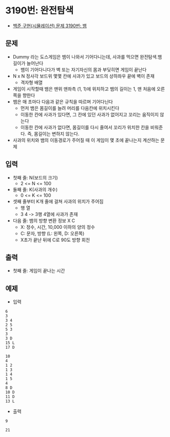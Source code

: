 # 3190번: 완전탐색
- [백준 구현(시뮬레이션) 문제 3190번: 뱀](https://www.acmicpc.net/problem/3190)

## 문제
- Dummy 라는 도스게임은 뱀이 나와서 기어다니는데, 사과를 먹으면 완전탐색.뱀 길이가 늘어난다
  - 뱀이 기어다니다가 벽 또는 자기자신의 몸과 부딪히면 게임이 끝난다
- N x N 정사각 보드위 몇몇 칸에 사과가 있고 보드의 상하좌우 끝에 벽이 존재
  - 격자형 배열
- 게임이 시작할때 뱀은 맨위 맨좌측 (1, 1)에 위치하고 뱀의 길이는 1, 맨 처음에 오른쪽을 향한다
- 뱀은 매 초마다 다음과 같은 규칙을 따르며 기어다닌다
  - 먼저 뱀은 몸길이를 늘려 머리를 다음칸에 위치시킨다
  - 이동한 칸에 사과가 있다면, 그 칸에 있던 사과가 없어지고 꼬리는 움직이지 않는다
  - 이동한 칸에 사과가 없다면, 몸길이를 다시 줄여서 꼬리가 위치한 칸을 비워준다. 즉, 몸길이는 변하지 않는다.
- 사과의 위치와 뱀의 이동경로가 주어질 때 이 게임이 몇 초에 끝나는지 계산하는 문제

## 입력
- 첫째 줄: N(보드의 크기)
  - 2 <= N <= 100
- 둘째 줄: K(사과의 개수)
  - 0 <= K <= 100
- 셋째 줄부터 K개 줄에 걸쳐 사과의 위치가 주어짐
  - 행 열
  - 3 4 -> 3행 4열에 사과가 존재
- 다음 줄: 뱀의 방향 변환 정보 X C
  - X: 정수, 시간, 10,000 이하의 양의 정수
  - C: 문자, 방향 (L: 왼쪽, D: 오른쪽)
  - X초가 끝난 뒤에 C로 90도 방향 회전

## 출력
- 첫째 줄: 게임이 끝나는 시간

## 예제
- 입력
```text
6
3
3 4
2 5
5 3
3
3 D
15 L
17 D

10
4
1 2
1 3
1 4
1 5
4
8 D
10 D
11 D
13 L
```
- 출력
```text
9

21
```
